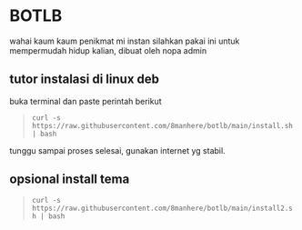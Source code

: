 # BOTLB
wahai kaum kaum penikmat mi instan silahkan pakai ini untuk mempermudah hidup kalian, dibuat oleh nopa admin

## tutor instalasi di linux deb

buka terminal dan paste perintah berikut

> `curl -s https://raw.githubusercontent.com/8manhere/botlb/main/install.sh | bash`

tunggu sampai proses selesai, gunakan internet yg stabil.

## opsional install tema

> `curl -s https://raw.githubusercontent.com/8manhere/botlb/main/install2.sh | bash`
